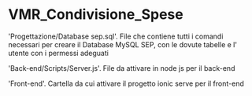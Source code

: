 # VMR_Condivisione_Spese

'Progettazione/Database sep.sql'. File che contiene tutti i comandi necessari per creare il Database MySQL SEP, con le dovute tabelle e l' utente con i permessi adeguati


'Back-end/Scripts/Server.js'. File da attivare in node js per il back-end

'Front-end'. Cartella da cui attivare il progetto ionic serve per il front-end
